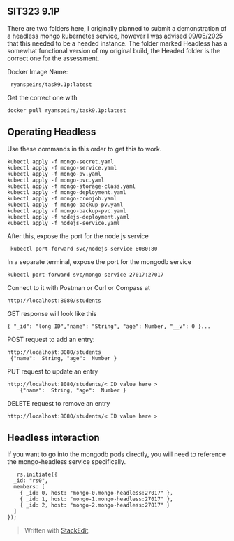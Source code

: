 
## SIT323 9.1P
There are two folders here, I originally planned to submit a demonstration of a headless mongo kubernetes service, however I was advised 09/05/2025 that this needed to be a headed instance. The folder marked Headless has a somewhat functional version of my original build, the Headed folder is the correct one for the assessment.

Docker Image Name:

     ryanspeirs/task9.1p:latest
 Get the correct one with
 

    docker pull ryanspeirs/task9.1p:latest



## Operating Headless
Use these commands in this order to get this to work. 

    kubectl apply -f mongo-secret.yaml
    kubectl apply -f mongo-service.yaml
    kubectl apply -f mongo-pv.yaml
    kubectl apply -f mongo-pvc.yaml
    kubectl apply -f mongo-storage-class.yaml
    kubectl apply -f mongo-deployment.yaml
    kubectl apply -f mongo-cronjob.yaml
    kubectl apply -f mongo-backup-pv.yaml
    kubectl apply -f mongo-backup-pvc.yaml
    kubectl apply -f nodejs-deployment.yaml
    kubectl apply -f nodejs-service.yaml
After this, expose the port for the node js service 

     kubectl port-forward svc/nodejs-service 8080:80

In a separate terminal, expose the port for the mongodb service

    kubectl port-forward svc/mongo-service 27017:27017


Connect to it with Postman or Curl or Compass at

    http://localhost:8080/students

GET response will look like this

    { "_id": "long ID","name": "String", "age": Number, "__v": 0 }...

POST request to add an entry:

    http://localhost:8080/students
     {"name":  String, "age":  Number }
PUT request to update an entry

    http://localhost:8080/students/< ID value here >
        {"name":  String, "age":  Number }
DELETE request to remove an entry

    http://localhost:8080/students/< ID value here >

## Headless interaction
If you want to go into the mongodb pods directly, you will need to reference the mongo-headless service specifically.

       rs.initiate({
      _id: "rs0", 
      members: [
        { _id: 0, host: "mongo-0.mongo-headless:27017" },
        { _id: 1, host: "mongo-1.mongo-headless:27017" },
        { _id: 2, host: "mongo-2.mongo-headless:27017" }
      ]
    });


> Written with [StackEdit](https://stackedit.io/).
